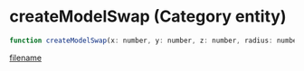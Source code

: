 # createModelSwap (Category entity)

```js
function createModelSwap(x: number, y: number, z: number, radius: number, originalModel: number, newModel: number, p6: boolean): void
```

[filename](createModelSwap_m.md ':include')